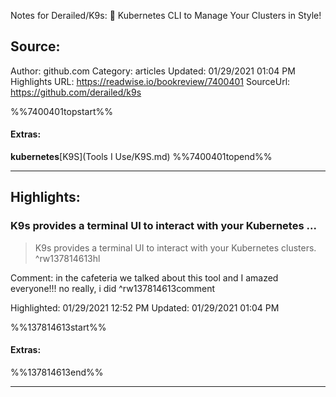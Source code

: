 Notes for Derailed/K9s: 🐶 Kubernetes CLI to Manage Your Clusters in Style!

## Source:
Author: github.com
Category: articles
Updated: 01/29/2021 01:04 PM
Highlights URL: https://readwise.io/bookreview/7400401
SourceUrl: https://github.com/derailed/k9s

%%7400401topstart%%
#### Extras:
**kubernetes**[K9S](Tools I Use/K9S.md)
%%7400401topend%%


 
-----
 ## Highlights:

### K9s provides a terminal UI to interact with your Kubernetes ...
>K9s provides a terminal UI to interact with your Kubernetes clusters. ^rw137814613hl

Comment: in the cafeteria we talked about this tool and I amazed everyone!!! no really, i did ^rw137814613comment

Highlighted: 01/29/2021 12:52 PM
Updated: 01/29/2021 01:04 PM

%%137814613start%%
#### Extras:

%%137814613end%%



------

